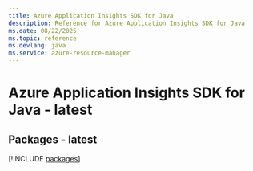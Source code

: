```yaml
---
title: Azure Application Insights SDK for Java
description: Reference for Azure Application Insights SDK for Java
ms.date: 08/22/2025
ms.topic: reference
ms.devlang: java
ms.service: azure-resource-manager
---
```

# Azure Application Insights SDK for Java - latest
## Packages - latest
[!INCLUDE [packages](application-insights-index.md)]